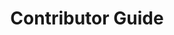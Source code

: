 ---
id: contributor-guide
title: Contributor Guide
sidebar_label: Contributor Guide
custom_edit_url: https://github.com/microsoft/fast-dna/edit/master/sites/website/docs/community/contributor-guide.md
---